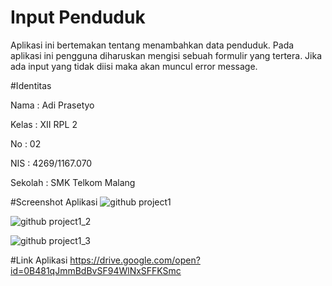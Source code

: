# Input Penduduk

Aplikasi ini bertemakan tentang menambahkan data penduduk. Pada aplikasi ini pengguna diharuskan mengisi sebuah formulir yang tertera. Jika ada input yang tidak diisi maka akan muncul error message.

#Identitas

Nama    : Adi Prasetyo

Kelas   : XII RPL 2

No      : 02

NIS     : 4269/1167.070

Sekolah : SMK Telkom Malang

#Screenshot Aplikasi
![github project1](https://cloud.githubusercontent.com/assets/15698905/18418410/1ce49890-7870-11e6-8766-8ad7ee9caa02.png)

![github project1_2](https://cloud.githubusercontent.com/assets/15698905/18418411/1cefe0e2-7870-11e6-8ee3-4ac2c0b8d611.png)

![github project1_3](https://cloud.githubusercontent.com/assets/15698905/18418412/1cf0b97c-7870-11e6-8c25-c4971169d5d8.png)

#Link Aplikasi
https://drive.google.com/open?id=0B481qJmmBdBvSF94WlNxSFFKSmc
